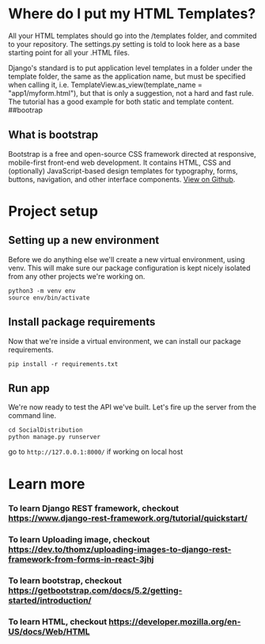 # Where do I put my HTML Templates?
All your HTML templates should go into the /templates folder, and commited to your repository. The settings.py setting is told to look here as a base starting point for all your .HTML files.

Django's standard is to put application level templates in a folder under the template folder, the same as the application name, but must be specified when calling it, i.e. TemplateView.as_view(template_name = "app1/myform.html"), but that is only a suggestion, not a hard and fast rule. The tutorial has a good example for both static and template content.
##bootrap
## What is bootstrap
Bootstrap is a free and open-source CSS framework directed at responsive, mobile-first front-end web development. It contains HTML, CSS and (optionally) JavaScript-based design templates for typography, forms, buttons, navigation, and other interface components.
[View on Github](https://github.com/twbs/bootstrap/blob/v5.2.2/site/content/docs/5.2/getting-started/introduction.md).
# Project setup

## Setting up a new environment
Before we do anything else we'll create a new virtual environment, using venv. This will make sure our package configuration is kept nicely isolated from any other projects we're working on.
```
python3 -m venv env
source env/bin/activate
```
## Install package requirements
Now that we're inside a virtual environment, we can install our package requirements.
```
pip install -r requirements.txt
```
## Run app
We're now ready to test the API we've built. Let's fire up the server from the command line.
```
cd SocialDistribution
python manage.py runserver
```
go to `http://127.0.0.1:8000/` if working on local host

# Learn more
### To learn Django REST framework, checkout https://www.django-rest-framework.org/tutorial/quickstart/
### To learn Uploading image, checkout https://dev.to/thomz/uploading-images-to-django-rest-framework-from-forms-in-react-3jhj
### To learn bootstrap, checkout https://getbootstrap.com/docs/5.2/getting-started/introduction/
### To learn HTML, checkout https://developer.mozilla.org/en-US/docs/Web/HTML



